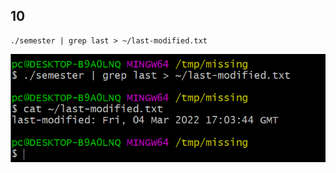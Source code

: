 ## 10  
```shell script
./semester | grep last > ~/last-modified.txt
```
![](.01_exercise_images/01_shell.png)  